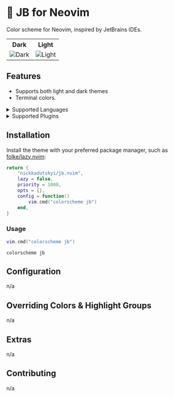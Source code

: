 # 🎨 JB for Neovim

<p>Color scheme for Neovim, inspired by JetBrains IDEs.</p>

<table width="100%">
  <tr>
    <th>Dark</th>
    <th>Light</th>
  </tr>
  <tr>
    <td>
      <img src="" alt="Dark" />
    </td>
    <td>
      <img src="" alt="Light" />
    </td>
  </tr>
</table>

## Features

- Supports both light and dark themes
- Terminal colors.


<details>
<summary>Supported Languages</summary>

| Language      | Syntax | Treesitter                     | Semantic     |
|---------------|--------|--------------------------------|--------------|
| Blade         | n/a    | ✅ (EmranMR/tree-sitter-blade) | n/a          |
| C/C++         | ⚠️     | ✅ (c,cpp)                     | n/a          |
| CSS           | ⚠️     | ✅ (css)                       | n/a          |
| EditorConfig  | n/a    | ✅ (editorconfig)              | n/a          |
| HTML          | ⚠️     | ✅ (html)                      | n/a          |
| JavaScript    | ⚠️     | ✅ (javascript)                | ✅ (ts_ls)   |
| JSON          | ✅     | ✅ (json)                      | n/a          |
| Lua           | ⚠️     | ✅ (lua,luadoc)                | ✅ (lua_ls)  |
| Markdown      | ⚠️     | ✅ (markdown,markdown_inline)  | n/a          |
| Nix           | ⚠️     | ✅ (nix)                       | ✅ (nil_lsp) |
| PHP           | ⚠️     | ✅ (php,phpdoc)                | n/a          |
| RegExp        | ⚠️     | ✅ (regex)                     | n/a          |
| Sass/SCSS     | ⚠️     | ✅ (scss)                      | n/a          |
| Shell Script  | ⚠️     | ✅ (bash)                      | n/a          |
| Twig          | n/a    | ✅ (twig)                      | n/a          |
| TypeScript    | ⚠️     | ✅ (typescript)                | ✅ (ts_ls)   |

</details>


<details>
<summary>Supported Plugins</summary>

| Plugin                                                                          | Source |
|---------------------------------------------------------------------------------|--------|
| [copilot.vim](https://github.com/github/copilot.vim)                            | n/a    |
| [fzf-lua](https://github.com/ibhagwan/fzf-lua)                                  | n/a    |
| [gitsigns.nvim](https://github.com/lewis6991/gitsigns.nvim)                     | n/a    |
| [indent-blankline.nvim](https://github.com/lukas-reineke/indent-blankline.nvim) | n/a    |
| [neogit](https://github.com/NeogitOrg/neogit)                                   | n/a    |
| [nvim-notify](https://github.com/rcarriga/nvim-notify)                          | n/a    |
| [nvim-scrollbar](https://github.com/petertriho/nvim-scrollbar)                  | n/a    |
| [supermaven-nvim](https://github.com/supermaven-inc/supermaven-nvim)            | n/a    |

</details>

## Installation

Install the theme with your preferred package manager, such as
[folke/lazy.nvim](https://github.com/folke/lazy.nvim):

```lua
return {
    "nickkadutskyi/jb.nvim",
    lazy = false,
    priority = 1000,
    opts = {},
    config = function()
        vim.cmd("colorscheme jb")
    end,
}
```

### Usage

```lua
vim.cmd("colorscheme jb")
```

```vim
colorscheme jb
```

## Configuration

n/a

## Overriding Colors & Highlight Groups

n/a

## Extras

n/a

## Contributing

n/a

